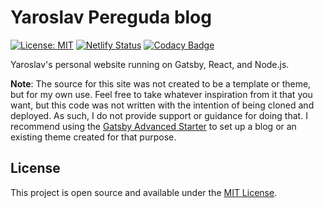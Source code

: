 # Yaroslav Pereguda blog

[![License: MIT](https://img.shields.io/badge/License-MIT-blue.svg)](https://opensource.org/licenses/MIT) [![Netlify Status](https://api.netlify.com/api/v1/badges/de5e537f-9066-4de6-8e2a-a098b63a13b8/deploy-status)](https://app.netlify.com/sites/ipereguda/deploys) [![Codacy Badge](https://app.codacy.com/project/badge/Grade/baf8ba0372114c6d856223d186a5394c)](https://www.codacy.com/gh/Yaroslav3991/blog.github.io/dashboard?utm_source=github.com&amp;utm_medium=referral&amp;utm_content=Yaroslav3991/blog.github.io&amp;utm_campaign=Badge_Grade)

Yaroslav's personal website running on Gatsby, React, and Node.js.

**Note**: The source for this site was not created to be a template or theme, but for my own use. Feel free to take whatever inspiration from it that you want, but this code was not written with the intention of being cloned and deployed. As such, I do not provide support or guidance for doing that. I recommend using the [Gatsby Advanced Starter](https://www.gatsbyjs.com/starters/papan01/gatsby-starter-papan01) to set up a blog or an existing theme created for that purpose.

## License

This project is open source and available under the [MIT License](LICENSE).